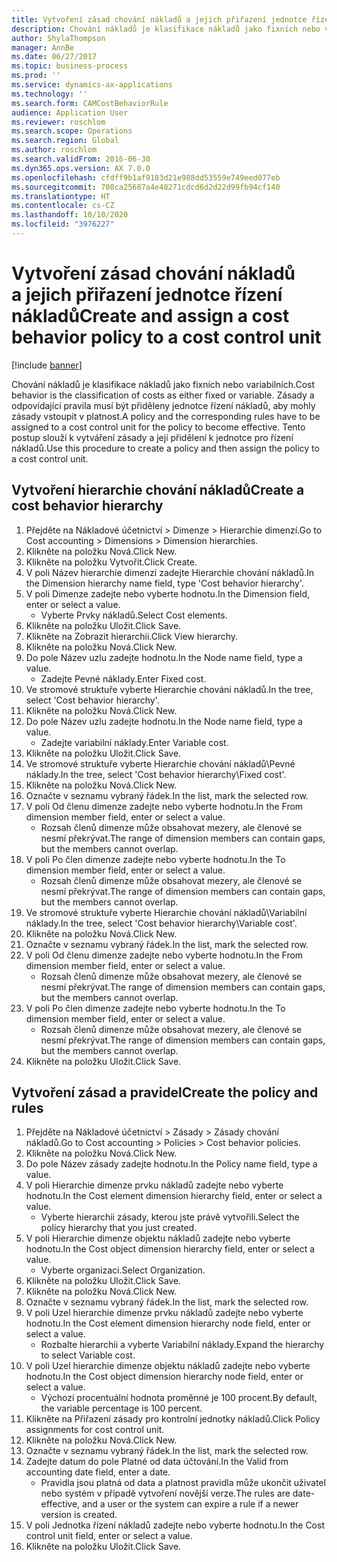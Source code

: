 ```yaml
---
title: Vytvoření zásad chování nákladů a jejich přiřazení jednotce řízení nákladů
description: Chování nákladů je klasifikace nákladů jako fixních nebo variabilních.
author: ShylaThompson
manager: AnnBe
ms.date: 06/27/2017
ms.topic: business-process
ms.prod: ''
ms.service: dynamics-ax-applications
ms.technology: ''
ms.search.form: CAMCostBehaviorRule
audience: Application User
ms.reviewer: roschlom
ms.search.scope: Operations
ms.search.region: Global
ms.author: roschlom
ms.search.validFrom: 2016-06-30
ms.dyn365.ops.version: AX 7.0.0
ms.openlocfilehash: cfdff9b1af9183d21e988dd53559e749eed077eb
ms.sourcegitcommit: 708ca25687a4e48271cdcd6d2d22d99fb94cf140
ms.translationtype: HT
ms.contentlocale: cs-CZ
ms.lasthandoff: 10/10/2020
ms.locfileid: "3976227"
---
```

# <a name="create-and-assign-a-cost-behavior-policy-to-a-cost-control-unit"></a><span data-ttu-id="8aebe-103">Vytvoření zásad chování nákladů a jejich přiřazení jednotce řízení nákladů</span><span class="sxs-lookup"><span data-stu-id="8aebe-103">Create and assign a cost behavior policy to a cost control unit</span></span>

[!include [banner](../../includes/banner.md)]

<span data-ttu-id="8aebe-104">Chování nákladů je klasifikace nákladů jako fixních nebo variabilních.</span><span class="sxs-lookup"><span data-stu-id="8aebe-104">Cost behavior is the classification of costs as either fixed or variable.</span></span> <span data-ttu-id="8aebe-105">Zásady a odpovídající pravila musí být přiděleny jednotce řízení nákladů, aby mohly zásady vstoupit v platnost.</span><span class="sxs-lookup"><span data-stu-id="8aebe-105">A policy and the corresponding rules have to be assigned to a cost control unit for the policy to become effective.</span></span> <span data-ttu-id="8aebe-106">Tento postup slouží k vytváření zásady a její přidělení k jednotce pro řízení nákladů.</span><span class="sxs-lookup"><span data-stu-id="8aebe-106">Use this procedure to create a policy and then assign the policy to a cost control unit.</span></span>


## <a name="create-a-cost-behavior-hierarchy"></a><span data-ttu-id="8aebe-107">Vytvoření hierarchie chování nákladů</span><span class="sxs-lookup"><span data-stu-id="8aebe-107">Create a cost behavior hierarchy</span></span>
1. <span data-ttu-id="8aebe-108">Přejděte na Nákladové účetnictví > Dimenze > Hierarchie dimenzí.</span><span class="sxs-lookup"><span data-stu-id="8aebe-108">Go to Cost accounting > Dimensions > Dimension hierarchies.</span></span>
2. <span data-ttu-id="8aebe-109">Klikněte na položku Nová.</span><span class="sxs-lookup"><span data-stu-id="8aebe-109">Click New.</span></span>
3. <span data-ttu-id="8aebe-110">Klikněte na položku Vytvořit.</span><span class="sxs-lookup"><span data-stu-id="8aebe-110">Click Create.</span></span>
4. <span data-ttu-id="8aebe-111">V poli Název hierarchie dimenzí zadejte Hierarchie chování nákladů.</span><span class="sxs-lookup"><span data-stu-id="8aebe-111">In the Dimension hierarchy name field, type 'Cost behavior hierarchy'.</span></span>
5. <span data-ttu-id="8aebe-112">V poli Dimenze zadejte nebo vyberte hodnotu.</span><span class="sxs-lookup"><span data-stu-id="8aebe-112">In the Dimension field, enter or select a value.</span></span>
    * <span data-ttu-id="8aebe-113">Vyberte Prvky nákladů.</span><span class="sxs-lookup"><span data-stu-id="8aebe-113">Select Cost elements.</span></span>  
6. <span data-ttu-id="8aebe-114">Klikněte na položku Uložit.</span><span class="sxs-lookup"><span data-stu-id="8aebe-114">Click Save.</span></span>
7. <span data-ttu-id="8aebe-115">Klikněte na Zobrazit hierarchii.</span><span class="sxs-lookup"><span data-stu-id="8aebe-115">Click View hierarchy.</span></span>
8. <span data-ttu-id="8aebe-116">Klikněte na položku Nová.</span><span class="sxs-lookup"><span data-stu-id="8aebe-116">Click New.</span></span>
9. <span data-ttu-id="8aebe-117">Do pole Název uzlu zadejte hodnotu.</span><span class="sxs-lookup"><span data-stu-id="8aebe-117">In the Node name field, type a value.</span></span>
    * <span data-ttu-id="8aebe-118">Zadejte Pevné náklady.</span><span class="sxs-lookup"><span data-stu-id="8aebe-118">Enter Fixed cost.</span></span>  
10. <span data-ttu-id="8aebe-119">Ve stromové struktuře vyberte Hierarchie chování nákladů.</span><span class="sxs-lookup"><span data-stu-id="8aebe-119">In the tree, select 'Cost behavior hierarchy'.</span></span>
11. <span data-ttu-id="8aebe-120">Klikněte na položku Nová.</span><span class="sxs-lookup"><span data-stu-id="8aebe-120">Click New.</span></span>
12. <span data-ttu-id="8aebe-121">Do pole Název uzlu zadejte hodnotu.</span><span class="sxs-lookup"><span data-stu-id="8aebe-121">In the Node name field, type a value.</span></span>
    * <span data-ttu-id="8aebe-122">Zadejte variabilní náklady.</span><span class="sxs-lookup"><span data-stu-id="8aebe-122">Enter Variable cost.</span></span>  
13. <span data-ttu-id="8aebe-123">Klikněte na položku Uložit.</span><span class="sxs-lookup"><span data-stu-id="8aebe-123">Click Save.</span></span>
14. <span data-ttu-id="8aebe-124">Ve stromové struktuře vyberte Hierarchie chování nákladů\Pevné náklady.</span><span class="sxs-lookup"><span data-stu-id="8aebe-124">In the tree, select 'Cost behavior hierarchy\Fixed cost'.</span></span>
15. <span data-ttu-id="8aebe-125">Klikněte na položku Nová.</span><span class="sxs-lookup"><span data-stu-id="8aebe-125">Click New.</span></span>
16. <span data-ttu-id="8aebe-126">Označte v seznamu vybraný řádek.</span><span class="sxs-lookup"><span data-stu-id="8aebe-126">In the list, mark the selected row.</span></span>
17. <span data-ttu-id="8aebe-127">V poli Od členu dimenze zadejte nebo vyberte hodnotu.</span><span class="sxs-lookup"><span data-stu-id="8aebe-127">In the From dimension member field, enter or select a value.</span></span>
    * <span data-ttu-id="8aebe-128">Rozsah členů dimenze může obsahovat mezery, ale členové se nesmí překrývat.</span><span class="sxs-lookup"><span data-stu-id="8aebe-128">The range of dimension members can contain gaps, but the members cannot overlap.</span></span>  
18. <span data-ttu-id="8aebe-129">V poli Po člen dimenze zadejte nebo vyberte hodnotu.</span><span class="sxs-lookup"><span data-stu-id="8aebe-129">In the To dimension member field, enter or select a value.</span></span>
    * <span data-ttu-id="8aebe-130">Rozsah členů dimenze může obsahovat mezery, ale členové se nesmí překrývat.</span><span class="sxs-lookup"><span data-stu-id="8aebe-130">The range of dimension members can contain gaps, but the members cannot overlap.</span></span>  
19. <span data-ttu-id="8aebe-131">Ve stromové struktuře vyberte Hierarchie chování nákladů\Variabilní náklady.</span><span class="sxs-lookup"><span data-stu-id="8aebe-131">In the tree, select 'Cost behavior hierarchy\Variable cost'.</span></span>
20. <span data-ttu-id="8aebe-132">Klikněte na položku Nová.</span><span class="sxs-lookup"><span data-stu-id="8aebe-132">Click New.</span></span>
21. <span data-ttu-id="8aebe-133">Označte v seznamu vybraný řádek.</span><span class="sxs-lookup"><span data-stu-id="8aebe-133">In the list, mark the selected row.</span></span>
22. <span data-ttu-id="8aebe-134">V poli Od členu dimenze zadejte nebo vyberte hodnotu.</span><span class="sxs-lookup"><span data-stu-id="8aebe-134">In the From dimension member field, enter or select a value.</span></span>
    * <span data-ttu-id="8aebe-135">Rozsah členů dimenze může obsahovat mezery, ale členové se nesmí překrývat.</span><span class="sxs-lookup"><span data-stu-id="8aebe-135">The range of dimension members can contain gaps, but the members cannot overlap.</span></span>  
23. <span data-ttu-id="8aebe-136">V poli Po člen dimenze zadejte nebo vyberte hodnotu.</span><span class="sxs-lookup"><span data-stu-id="8aebe-136">In the To dimension member field, enter or select a value.</span></span>
    * <span data-ttu-id="8aebe-137">Rozsah členů dimenze může obsahovat mezery, ale členové se nesmí překrývat.</span><span class="sxs-lookup"><span data-stu-id="8aebe-137">The range of dimension members can contain gaps, but the members cannot overlap.</span></span>  
24. <span data-ttu-id="8aebe-138">Klikněte na položku Uložit.</span><span class="sxs-lookup"><span data-stu-id="8aebe-138">Click Save.</span></span>

## <a name="create-the-policy-and-rules"></a><span data-ttu-id="8aebe-139">Vytvoření zásad a pravidel</span><span class="sxs-lookup"><span data-stu-id="8aebe-139">Create the policy and rules</span></span>
1. <span data-ttu-id="8aebe-140">Přejděte na Nákladové účetnictví > Zásady > Zásady chování nákladů.</span><span class="sxs-lookup"><span data-stu-id="8aebe-140">Go to Cost accounting > Policies > Cost behavior policies.</span></span>
2. <span data-ttu-id="8aebe-141">Klikněte na položku Nová.</span><span class="sxs-lookup"><span data-stu-id="8aebe-141">Click New.</span></span>
3. <span data-ttu-id="8aebe-142">Do pole Název zásady zadejte hodnotu.</span><span class="sxs-lookup"><span data-stu-id="8aebe-142">In the Policy name field, type a value.</span></span>
4. <span data-ttu-id="8aebe-143">V poli Hierarchie dimenze prvku nákladů zadejte nebo vyberte hodnotu.</span><span class="sxs-lookup"><span data-stu-id="8aebe-143">In the Cost element dimension hierarchy field, enter or select a value.</span></span>
    * <span data-ttu-id="8aebe-144">Vyberte hierarchii zásady, kterou jste právě vytvořili.</span><span class="sxs-lookup"><span data-stu-id="8aebe-144">Select the policy hierarchy that you just created.</span></span>  
5. <span data-ttu-id="8aebe-145">V poli Hierarchie dimenze objektu nákladů zadejte nebo vyberte hodnotu.</span><span class="sxs-lookup"><span data-stu-id="8aebe-145">In the Cost object dimension hierarchy field, enter or select a value.</span></span>
    * <span data-ttu-id="8aebe-146">Vyberte organizaci.</span><span class="sxs-lookup"><span data-stu-id="8aebe-146">Select Organization.</span></span>  
6. <span data-ttu-id="8aebe-147">Klikněte na položku Uložit.</span><span class="sxs-lookup"><span data-stu-id="8aebe-147">Click Save.</span></span>
7. <span data-ttu-id="8aebe-148">Klikněte na položku Nová.</span><span class="sxs-lookup"><span data-stu-id="8aebe-148">Click New.</span></span>
8. <span data-ttu-id="8aebe-149">Označte v seznamu vybraný řádek.</span><span class="sxs-lookup"><span data-stu-id="8aebe-149">In the list, mark the selected row.</span></span>
9. <span data-ttu-id="8aebe-150">V poli Uzel hierarchie dimenze prvku nákladů zadejte nebo vyberte hodnotu.</span><span class="sxs-lookup"><span data-stu-id="8aebe-150">In the Cost element dimension hierarchy node field, enter or select a value.</span></span>
    * <span data-ttu-id="8aebe-151">Rozbalte hierarchii a vyberte Variabilní náklady.</span><span class="sxs-lookup"><span data-stu-id="8aebe-151">Expand the hierarchy to select Variable cost.</span></span>  
10. <span data-ttu-id="8aebe-152">V poli Uzel hierarchie dimenze objektu nákladů zadejte nebo vyberte hodnotu.</span><span class="sxs-lookup"><span data-stu-id="8aebe-152">In the Cost object dimension hierarchy node field, enter or select a value.</span></span>
    * <span data-ttu-id="8aebe-153">Výchozí procentuální hodnota proměnné je 100 procent.</span><span class="sxs-lookup"><span data-stu-id="8aebe-153">By default, the variable percentage is 100 percent.</span></span>  
11. <span data-ttu-id="8aebe-154">Klikněte na Přiřazení zásady pro kontrolní jednotky nákladů.</span><span class="sxs-lookup"><span data-stu-id="8aebe-154">Click Policy assignments for cost control unit.</span></span>
12. <span data-ttu-id="8aebe-155">Klikněte na položku Nová.</span><span class="sxs-lookup"><span data-stu-id="8aebe-155">Click New.</span></span>
13. <span data-ttu-id="8aebe-156">Označte v seznamu vybraný řádek.</span><span class="sxs-lookup"><span data-stu-id="8aebe-156">In the list, mark the selected row.</span></span>
14. <span data-ttu-id="8aebe-157">Zadejte datum do pole Platné od data účtování.</span><span class="sxs-lookup"><span data-stu-id="8aebe-157">In the Valid from accounting date field, enter a date.</span></span>
    * <span data-ttu-id="8aebe-158">Pravidla jsou platná od data a platnost pravidla může ukončit uživatel nebo systém v případě vytvoření novější verze.</span><span class="sxs-lookup"><span data-stu-id="8aebe-158">The rules are date-effective, and a user or the system can expire a rule if a newer version is created.</span></span>  
15. <span data-ttu-id="8aebe-159">V poli Jednotka řízení nákladů zadejte nebo vyberte hodnotu.</span><span class="sxs-lookup"><span data-stu-id="8aebe-159">In the Cost control unit field, enter or select a value.</span></span>
16. <span data-ttu-id="8aebe-160">Klikněte na položku Uložit.</span><span class="sxs-lookup"><span data-stu-id="8aebe-160">Click Save.</span></span>

